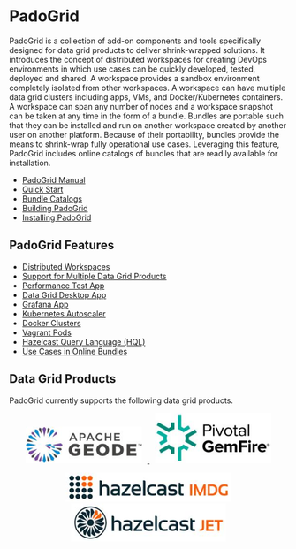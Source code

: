 # PadoGrid

PadoGrid is a collection of add-on components and tools specifically designed for data grid products to deliver shrink-wrapped solutions. It introduces the concept of distributed workspaces for creating DevOps environments in which use cases can be quickly developed, tested, deployed and shared. A workspace provides a sandbox environment completely isolated from other workspaces. A workspace can have multiple data grid clusters including apps, VMs, and Docker/Kubernetes containers. A workspace can span any number of nodes and a workspace snapshot can be taken at any time in the form of a bundle. Bundles are portable such that they can be installed and run on another workspace created by another user on another platform. Because of their portability, bundles provide the means to shrink-wrap fully operational use cases. Leveraging this feature, PadoGrid includes online catalogs of bundles that are readily available for installation.

- [PadoGrid Manual](https://github.com/padogrid/padogrid/wiki)
- [Quick Start](https://github.com/padogrid/padogrid/wiki/Quick-Start)
- [Bundle Catalogs](https://github.com/padogrid/padogrid/wiki/Bundle-Catalogs)
- [Building PadoGrid](https://github.com/padogrid/padogrid/wiki/Building-padogrid)
- [Installing PadoGrid](https://github.com/padogrid/padogrid/wiki/Installing-PadoGrid)

## PadoGrid Features

- [Distributed Workspaces](https://github.com/padogrid/padogrid/wiki/Understanding-Workspaces)
- [Support for Multiple Data Grid Products](https://github.com/padogrid/padogrid/wiki/Supported-Data-Grid-Products)
- [Performance Test App](https://github.com/padogrid/padogrid/wiki/Geode-perf_test-App)
- [Data Grid Desktop App](https://github.com/padogrid/padogrid/wiki/Hazelcast-Desktop-App)
- [Grafana App](https://github.com/padogrid/padogrid/wiki/Geode-Grafana-App)
- [Kubernetes Autoscaler](https://github.com/padogrid/padogrid/wiki/Kubernetes)
- [Docker Clusters](https://github.com/padogrid/padogrid/wiki/Docker)
- [Vagrant Pods](https://github.com/padogrid/padogrid/wiki/Understanding-Vagrant-Pods)
- [Hazelcast Query Language (HQL)](https://github.com/padogrid/padogrid/wiki/HQL-Query)
- [Use Cases in Online Bundles](https://github.com/padogrid/padogrid/wiki/Bundle-Catalogs)

## Data Grid Products

PadoGrid currently supports the following data grid products.

<p align="center" float="left">
  <a href="https://geode.apache.org/">
  <img src="images/geode.jpg" width="210" hspace="10" alt="Apache Geode" />
  </a>
  <a href="https://tanzu.vmware.com/gemfire">
  <img src="images/gemfire.jpg" width="210"  hspace="10" alt="VMware GemFire" /> 
  </a>
</p>
<p align="center">
  <a href="https://hazelcast.com/products/imdg/">
  <img src="images/hazelcast.jpg" width="300"  hspace="10" alt="Hazelcast IMDG" />
  </a>
  <a href="https://hazelcast.com/products/jet/">
  <img src="images/jet.jpg" width="280" hspace="10" alt="Hazelcast Jet" />
  </a> 
</p>
